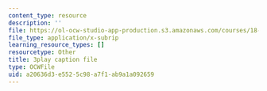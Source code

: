 ```yaml
---
content_type: resource
description: ''
file: https://ol-ocw-studio-app-production.s3.amazonaws.com/courses/18-06sc-linear-algebra-fall-2011/a20636d3e5525c98a7f1ab9a1a092659_srxexLishgY.vtt
file_type: application/x-subrip
learning_resource_types: []
resourcetype: Other
title: 3play caption file
type: OCWFile
uid: a20636d3-e552-5c98-a7f1-ab9a1a092659
---
```

